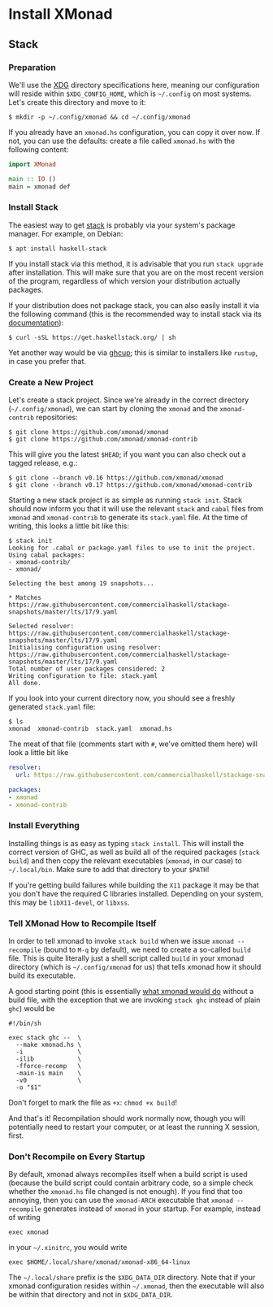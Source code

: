 # Install XMonad

## Stack

### Preparation

We'll use the [XDG] directory specifications here, meaning our
configuration will reside within `$XDG_CONFIG_HOME`, which is
`~/.config` on most systems.  Let's create this directory and move to
it:

``` shell
$ mkdir -p ~/.config/xmonad && cd ~/.config/xmonad
```

If you already have an `xmonad.hs` configuration, you can copy it over
now.  If not, you can use the defaults: create a file called `xmonad.hs`
with the following content:

``` haskell
import XMonad

main :: IO ()
main = xmonad def
```

### Install Stack

The easiest way to get [stack] is probably via your system's package
manager.  For example, on Debian:

``` shell
$ apt install haskell-stack
```

If you install stack via this method, it is advisable that you run
`stack upgrade` after installation.  This will make sure that you are on
the most recent version of the program, regardless of which version your
distribution actually packages.

If your distribution does not package stack, you can also easily install
it via the following command (this is the recommended way to install
stack via its [documentation][stack]):

``` shell
$ curl -sSL https://get.haskellstack.org/ | sh
```

Yet another way would be via [ghcup]; this is similar to installers like
`rustup`, in case you prefer that.

### Create a New Project

Let's create a stack project.  Since we're already in the correct
directory (`~/.config/xmonad`), we can start by cloning the `xmonad` and
the `xmonad-contrib` repositories:

``` shell
$ git clone https://github.com/xmonad/xmonad
$ git clone https://github.com/xmonad/xmonad-contrib
```

This will give you the latest `$HEAD`; if you want you can also check
out a tagged release, e.g.:

``` shell
$ git clone --branch v0.16 https://github.com/xmonad/xmonad
$ git clone --branch v0.17 https://github.com/xmonad/xmonad-contrib
```

Starting a new stack project is as simple as running `stack init`.
Stack should now inform you that it will use the relevant `stack` and
`cabal` files from `xmonad` and `xmonad-contrib` to generate its
`stack.yaml` file.  At the time of writing, this looks a little bit like
this:

```
$ stack init
Looking for .cabal or package.yaml files to use to init the project.
Using cabal packages:
- xmonad-contrib/
- xmonad/

Selecting the best among 19 snapshots...

* Matches https://raw.githubusercontent.com/commercialhaskell/stackage-snapshots/master/lts/17/9.yaml

Selected resolver: https://raw.githubusercontent.com/commercialhaskell/stackage-snapshots/master/lts/17/9.yaml
Initialising configuration using resolver: https://raw.githubusercontent.com/commercialhaskell/stackage-snapshots/master/lts/17/9.yaml
Total number of user packages considered: 2
Writing configuration to file: stack.yaml
All done.
```

If you look into your current directory now, you should see a freshly
generated `stack.yaml` file:

```
$ ls
xmonad  xmonad-contrib  stack.yaml  xmonad.hs
```

The meat of that file (comments start with `#`, we've omitted them here)
will look a little bit like

``` yaml
resolver:
  url: https://raw.githubusercontent.com/commercialhaskell/stackage-snapshots/master/lts/17/9.yaml

packages:
- xmonad
- xmonad-contrib
```

### Install Everything

Installing things is as easy as typing `stack install`.  This will
install the correct version of GHC, as well as build all of the required
packages (`stack build`) and then copy the relevant executables
(`xmonad`, in our case) to `~/.local/bin`.  Make sure to add that
directory to your `$PATH`!

If you're getting build failures while building the `X11` package it may
be that you don't have the required C libraries installed.  Depending on
your system, this may be `libX11-devel`, or `libxss`.

### Tell XMonad How to Recompile Itself

In order to tell xmonad to invoke `stack build` when we issue `xmonad
--recompile` (bound to `M-q` by default), we need to create a so-called
`build` file.  This is quite literally just a shell script called
`build` in your xmonad directory (which is `~/.config/xmonad` for us)
that tells xmonad how it should build its executable.

A good starting point (this is essentially [what xmonad would do]
without a build file, with the exception that we are invoking `stack
ghc` instead of plain `ghc`) would be

``` shell
#!/bin/sh

exec stack ghc --  \
  --make xmonad.hs \
  -i               \
  -ilib            \
  -fforce-recomp   \
  -main-is main    \
  -v0              \
  -o "$1"
```

Don't forget to mark the file as `+x`: `chmod +x build`!

And that's it!  Recompilation should work normally now, though you will
potentially need to restart your computer, or at least the running X
session, first.

### Don't Recompile on Every Startup

By default, xmonad always recompiles itself when a build script is used
(because the build script could contain arbitrary code, so a simple
check whether the `xmonad.hs` file changed is not enough).  If you find
that too annoying, then you can use the `xmonad-ARCH` executable that
`xmonad --recompile` generates instead of `xmonad` in your startup.  For
example, instead of writing

``` shell
exec xmonad
```

in your `~/.xinitrc`, you would write

``` shell
exec $HOME/.local/share/xmonad/xmonad-x86_64-linux
```

The `~/.local/share` prefix is the `$XDG_DATA_DIR` directory.  Note that
if your xmonad configuration resides within `~/.xmonad`, then the
executable will also be within that directory and not in
`$XDG_DATA_DIR`.

[XDG]: https://specifications.freedesktop.org/basedir-spec/basedir-spec-latest.html
[stack]: https://docs.haskellstack.org/en/stable/README/
[ghcup]: https://www.haskell.org/ghcup/
[what xmonad would do]: https://github.com/xmonad/xmonad/blob/master/src/XMonad/Core.hs#L657-L665
